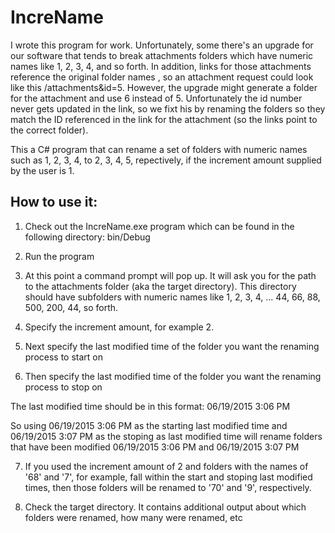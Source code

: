 # IncreName

I wrote this program for work. Unfortunately, some there's an upgrade for our software that tends to break attachments folders which have numeric names like 1, 2, 3, 4, and so forth. In addition, links for those attachments reference the original folder names , so an attachment request could look like this /attachments&id=5. However, the upgrade might generate a folder for the attachment and use 6 instead of 5. Unfortunately the id number never gets updated in the link, so we fixt his by renaming the folders so they match the ID referenced in the link for the attachment (so the links point to the correct folder).

This a C# program that can rename a set of folders with numeric names such as 1, 2, 3, 4, to 2, 3, 4, 5, repectively, if the increment amount supplied by the user is 1.  

## How to use it: 

1. Check out the IncreName.exe program which can be found in the following directory: bin/Debug

2. Run the program

3. At this point a command prompt will pop up. It will ask you for the path to the attachments folder (aka the target directory). This directory should have subfolders with numeric names like 1, 2, 3, 4, ... 44, 66, 88, 500, 200, 44, so forth. 

4. Specify the increment amount, for example 2. 

5. Next specify the last modified time of the folder you want the renaming process to start on 

6. Then specify the last modified time of the folder you want the renaming process to stop on

The last modified time should be in this format: 06/19/2015 3:06 PM 

So using  06/19/2015 3:06 PM as the starting last modified time and 06/19/2015 3:07 PM as the stoping as last modified time will rename
folders that have been modified 06/19/2015 3:06 PM  and 06/19/2015 3:07 PM

7. If you used the increment amount of 2 and folders with the names of '68' and '7', for example, fall within the start and stoping last modified times, then those folders will be renamed to '70' and '9', respectively. 

8. Check the target directory. It contains additional output about which folders were renamed, how many were renamed, etc 

